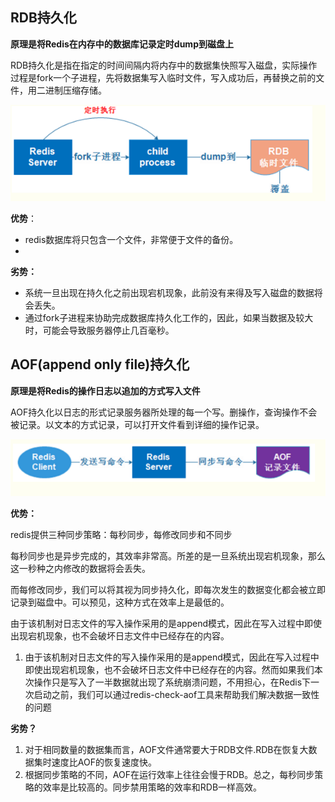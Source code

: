 ## RDB持久化

**原理是将Redis在内存中的数据库记录定时dump到磁盘上**

RDB持久化是指在指定的时间间隔内将内存中的数据集快照写入磁盘，实际操作过程是fork一个子进程，先将数据集写入临时文件，写入成功后，再替换之前的文件，用二进制压缩存储。

![Redis持久化的几种方式1](2.redis%E6%8C%81%E4%B9%85%E5%8C%96.assets/22633ef9869b949ae8ccde64cd0e7d141603772651466.png)

**优势**：

- redis数据库将只包含一个文件，非常便于文件的备份。
- 

**劣势：**

- 系统一旦出现在持久化之前出现宕机现象，此前没有来得及写入磁盘的数据将会丢失。
- 通过fork子进程来协助完成数据库持久化工作的，因此，如果当数据及较大时，可能会导致服务器停止几百毫秒。



## AOF(append only file)持久化

**原理是将Redis的操作日志以追加的方式写入文件**

AOF持久化以日志的形式记录服务器所处理的每一个写。删操作，查询操作不会被记录。以文本的方式记录，可以打开文件看到详细的操作记录。

![Redis持久化的几种方式2](2.redis%E6%8C%81%E4%B9%85%E5%8C%96.assets/5020cb7496701e171732b57d42b957011603772651466.png)

**优势：**

redis提供三种同步策略：每秒同步，每修改同步和不同步

每秒同步也是异步完成的，其效率非常高。所差的是一旦系统出现宕机现象，那么这一秒种之内修改的数据将会丢失。

而每修改同步，我们可以将其视为同步持久化，即每次发生的数据变化都会被立即记录到磁盘中。可以预见，这种方式在效率上是最低的。

由于该机制对日志文件的写入操作采用的是append模式，因此在写入过程中即使出现宕机现象，也不会破坏日志文件中已经存在的内容。

1. 由于该机制对日志文件的写入操作采用的是append模式，因此在写入过程中即使出现宕机现象，也不会破坏日志文件中已经存在的内容。然而如果我们本次操作只是写入了一半数据就出现了系统崩溃问题，不用担心，在Redis下一次启动之前，我们可以通过redis-check-aof工具来帮助我们解决数据一致性的问题

**劣势？**

1. 对于相同数量的数据集而言，AOF文件通常要大于RDB文件.RDB在恢复大数据集时速度比AOF的恢复速度快。
2. 根据同步策略的不同，AOF在运行效率上往往会慢于RDB。总之，每秒同步策略的效率是比较高的。同步禁用策略的效率和RDB一样高效。